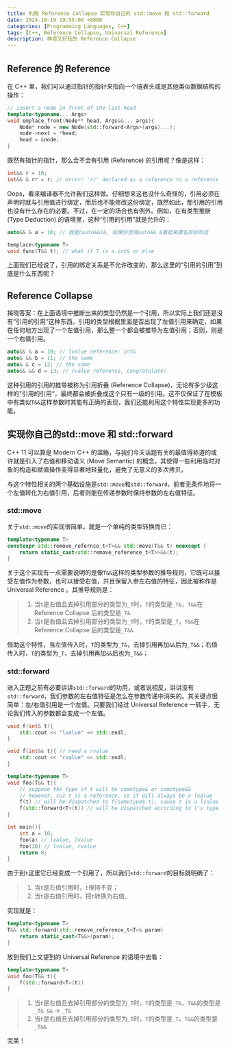 ```yaml
---
title: 利用 Reference Collapse 实现你自己的 std::move 和 std::forward
date: 2024-10-19 19:55:00 +0800
categories: [Programming Languages, C++]
tags: [C++, Reference Collapse, Universal Reference]
description: 神奇又好玩的 Reference Collapse
---
```


## Reference 的 Reference

在 C++ 里，我们可以通过指针的指针来指向一个链表头或是其他类似数据结构的操作：

```cpp
// insert a node in front of the list head
template<typename... Args>
void emplace_front(Node** head, Args&&... args){
	Node* node = new Node(std::forward<Args>(args)...);
	node->next = *head;
	head = &node;
}
```

既然有指针的指针，那么会不会有引用 (Reference) 的引用呢？像是这样：

```cpp
int&& r = 10;
int&& & rr = r; // error: 'rr' declared as a reference to a reference 
```

Oops，看来编译器不允许我们这样做。仔细想来这也没什么奇怪的，引用必须在声明时就与引用值进行绑定，而后也不能修改这份绑定，既然如此，那引用的引用也没有什么存在的必要。不过，在一定的场合也有例外。例如，在有类型推断 (Type Deduction) 的语境里，这种“引用的引用”就是允许的：

```cpp
auto&& & a = 10; // 就是(auto&&)&, 如果你觉得auto&& &看起来莫名其妙的话

templace<typename T>
void func(T&& t); // what if T is a int& or else
```

上面我们已经说了，引用的绑定关系是不允许改变的，那么这里的“引用的引用”到底是什么东西呢？

## Reference Collapse

揭晓答案：在上面语境中推断出来的类型仍然是一个引用，所以实际上我们还是没有“引用的引用”这种东西。引用的类型根据里面是否出现了左值引用来确定，如果在任何地方出现了一个左值引用，那么整一个都会被推导为左值引用；否则，则是一个右值引用。

```cpp
auto&& & a = 10; // lvalue reference: int&
auto& && b = 11; // the same
auto& & c = 12; // the same
auto&& && d = 13; // rvalue reference, congratulate!
```

这种引用的引用的推导被称为引用折叠 (Reference Collapse)，无论有多少级这样的"引用的引用“，最终都会被折叠成这个只有一级的引用。这不仅保证了在模板中有类似`T&&`这样参数时其能有正确的表现，我们还能利用这个特性实现更多的功能。

## 实现你自己的std::move 和 std::forward

C++ 11 可以算是 Modern C++ 的滥觞，与我们今天话题有关的最值得称道的或许就是引入了右值和移动语义 (Move Semantic) 的概念，其使得一些利用临时对象的构造和赋值操作变得显著地轻量化，避免了无意义的多次拷贝。

与这个特性相关的两个基础设施是`std::move`和`std::forward`，前者无条件地将一个左值转化为右值引用，后者则能在传递参数时保持参数的左右值特征。

### std::move

关于`std::move`的实现很简单，就是一个单纯的类型转换而已：

```cpp
template<typename T>
constexpr std::remove_refernce_t<T>&& std::move(T&& t) noexcept {
    return static_cast<std::remove_reference_t<T>>&&(t);
}
```

关于这个实现有一点需要说明的是像`T&&`这样的类型参数的推导规则，它既可以接受左值作为参数，也可以接受右值，并且保留入参左右值的特征，因此被称作是 Universal Reference 。其推导规则是：

>1. 当`t`是左值且去掉引用部分的类型为`_T`时，`T`的类型是`_T&`，`T&&`在 Reference Collapse 后的类型是`_T&`
>2. 当`t`是右值且去掉引用部分的类型为`_T`时，`T`的类型是`_T`，`T&&`在 Reference Collapse 后的类型是`_T&&`

借助这个特性，当左值传入时，`T`的类型为`_T&`，去掉引用再加`&&`后为`_T&&`；右值传入时，`T`的类型为`_T`，去掉引用再加`&&`后也为`_T&&`；

### std::forward

进入正题之前有必要讲讲`std::forward`的功用，或者说相反，讲讲没有`std::forward`，我们参数的左右值特征是怎么在参数传递中消失的。其关键点很简单：左/右值引用是一个左值。只要我们经过 Universal Reference 一转手，无论我们传入的参数都会变成一个左值。

```cpp
void f(int& t){
    std::cout << "lvalue" << std::endl;
}

void f(int&& t){ // need a rvalue
    std::cout << "rvalue" << std::endl;
}

template<typename T>
void foo(T&& t){
    // suppose the type of t will be sometype& or sometype&&
    // however, cuz t is a reference, so it will always be a lvalue
    f(t) // will be dispatched to f(sometype& t), cause t is a lvalue
    f(std::forward<T>(t)) // will be dispatched according to t's type
}

int main(){
    int a = 10;
    foo(a) // lvalue, lvalue
    foo(10) // lvalue, rvalue
    return 0;
}
```

由于到`t`这里它已经变成一个引用了，所以我们`std::forward`的目标就明确了：

>1. 当`t`是左值引用时，`t`保持不变；
>2. 当`t`是右值引用时，把`t`转换为右值。

实现就是：

```cpp
template<typename T> 
T&& std::forward(std::remove_reference_t<T>& param) 
    return static_cast<T&&>(param);
}
```

放到我们上文提到的 Universal Reference 的语境中去看：

```cpp
template<typename T>
void foo(T&& t){
    f(std::forward<T>(t))
}
```

>1. 当`t`是左值且去掉引用部分的类型为`_T`时，`T`的类型是`_T&`，`T&&`的类型是`_T& &&` -> `_T&`
>2. 当`t`是右值且去掉引用部分的类型为`_T`时，`T`的类型是`_T`，`T&&`的类型是`_T&&`

完美！
